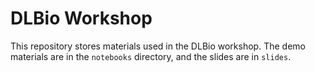 # DLBio Workshop
This repository stores materials used in the DLBio workshop. 
The demo materials are in the `notebooks` directory, and the slides are in `slides`.
